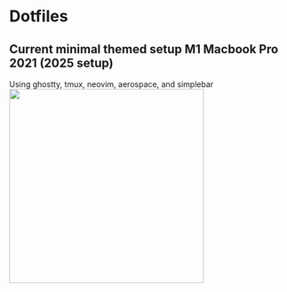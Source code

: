 # Dotfiles
## Current minimal themed setup M1 Macbook Pro 2021 (2025 setup)
Using ghostty, tmux, neovim, aerospace, and simplebar
<img src="setup_2025_July.png" height="350"> 


